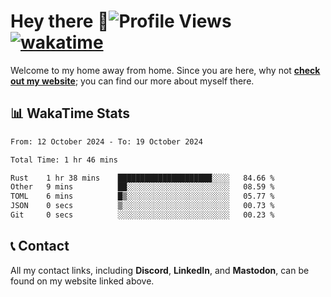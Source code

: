# Hey there :wave:![Profile Views](https://komarev.com/ghpvc/?username=skifli) [![wakatime](https://wakatime.com/badge/user/b4317b02-0c6d-457b-82a4-a448b8a8d1df.svg)](https://wakatime.com/@b4317b02-0c6d-457b-82a4-a448b8a8d1df)

Welcome to my home away from home. Since you are here, why not [**check out my website**](https://skifli.github.io); you can find our more about myself there.

## 📊 WakaTime Stats

<!--START_SECTION:waka-->

```txt
From: 12 October 2024 - To: 19 October 2024

Total Time: 1 hr 46 mins

Rust    1 hr 38 mins    █████████████████████░░░░   84.66 %
Other   9 mins          ██░░░░░░░░░░░░░░░░░░░░░░░   08.59 %
TOML    6 mins          █▒░░░░░░░░░░░░░░░░░░░░░░░   05.77 %
JSON    0 secs          ▒░░░░░░░░░░░░░░░░░░░░░░░░   00.73 %
Git     0 secs          ░░░░░░░░░░░░░░░░░░░░░░░░░   00.23 %
```

<!--END_SECTION:waka-->

## 📞 Contact

All my contact links, including **Discord**, **LinkedIn**, and **Mastodon**, can be found on my website linked above.
